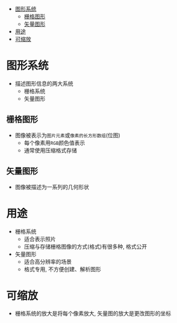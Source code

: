 - [图形系统](#图形系统)
  - [栅格图形](#栅格图形)
  - [矢量图形](#矢量图形)
- [用途](#用途)
- [可缩放](#可缩放)
# 图形系统
* 描述图形信息的两大系统
  * 栅格系统
  * 矢量图形
## 栅格图形
* 图像被表示为`图片元素`或`像素的长方形数组`(位图)
  * 每个像素用`RGB`颜色值表示
  * 通常使用压缩格式存储
## 矢量图形
* 图像被描述为一系列的几何形状
# 用途
* 栅格系统
  * 适合表示照片
  * 压缩与存储栅格图像的方式(格式)有很多种, 格式公开
* 矢量图形
  * 适合高分辨率的场景
  * 格式专用, 不方便创建、解析图形
# 可缩放
* 栅格系统的放大是将每个像素放大, 矢量图的放大是更改图形的坐标